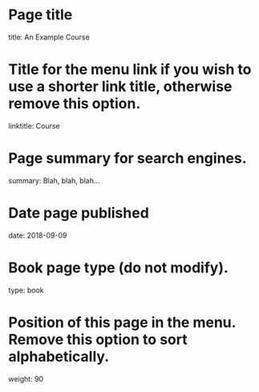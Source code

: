 # Page title
title: An Example Course

# Title for the menu link if you wish to use a shorter link title, otherwise remove this option.
linktitle: Course

# Page summary for search engines.
summary: Blah, blah, blah...

# Date page published
date: 2018-09-09

# Book page type (do not modify).
type: book

# Position of this page in the menu. Remove this option to sort alphabetically.
weight: 90
